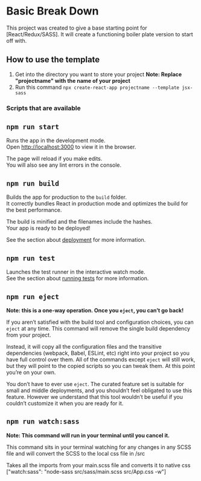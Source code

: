 # Basic Break Down

This project was created to give a base starting point for [React/Redux/SASS].
It will create a functioning boiler plate version to start off with.

## How to use the template

1. Get into the directory you want to store your project
   **Note: Replace "projectname" with the name of your project**
2. Run this command `npx create-react-app projectname --template jsx-sass`

### Scripts that are available

## `npm run start`

Runs the app in the development mode.\
Open [http://localhost:3000](http://localhost:3000) to view it in the browser.

The page will reload if you make edits.\
You will also see any lint errors in the console.

## `npm run build`

Builds the app for production to the `build` folder.\
It correctly bundles React in production mode and optimizes the build for the best performance.

The build is minified and the filenames include the hashes.\
Your app is ready to be deployed!

See the section about [deployment](https://facebook.github.io/create-react-app/docs/deployment) for more information.

## `npm run test`

Launches the test runner in the interactive watch mode.\
See the section about [running tests](https://facebook.github.io/create-react-app/docs/running-tests) for more information.

## `npm run eject`

**Note: this is a one-way operation. Once you `eject`, you can’t go back!**

If you aren’t satisfied with the build tool and configuration choices, you can `eject` at any time. This command will remove the single build dependency from your project.

Instead, it will copy all the configuration files and the transitive dependencies (webpack, Babel, ESLint, etc) right into your project so you have full control over them. All of the commands except `eject` will still work, but they will point to the copied scripts so you can tweak them. At this point you’re on your own.

You don’t have to ever use `eject`. The curated feature set is suitable for small and middle deployments, and you shouldn’t feel obligated to use this feature. However we understand that this tool wouldn’t be useful if you couldn’t customize it when you are ready for it.

## `npm run watch:sass`

**Note: This command will run in your terminal until you cancel it.**

This command sits in your terminal watching for any changes in any SCSS file and will convert the SCSS to the
local css file in /src

Takes all the imports from your main.scss file and converts it to native css
["watch:sass": "node-sass src/sass/main.scss src/App.css -w"]
